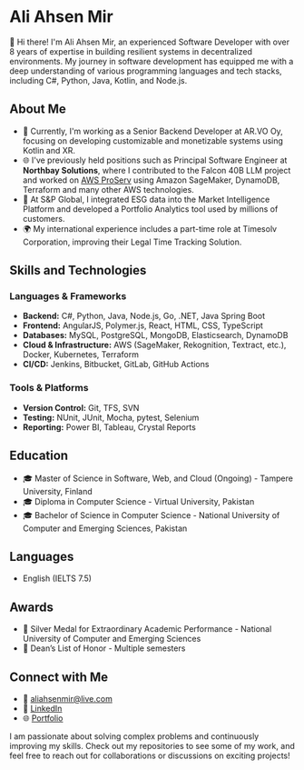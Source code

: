 # Ali Ahsen Mir

👋 Hi there! I'm Ali Ahsen Mir, an experienced Software Developer with over 8 years of expertise in building resilient systems in decentralized environments. My journey in software development has equipped me with a deep understanding of various programming languages and tech stacks, including C#, Python, Java, Kotlin, and Node.js.

## About Me

- 🔭 Currently, I'm working as a Senior Backend Developer at AR.VO Oy, focusing on developing customizable and monetizable systems using Kotlin and XR.
- 🌐 I've previously held positions such as Principal Software Engineer at **Northbay Solutions**, where I contributed to the Falcon 40B LLM project and worked on [AWS ProServ](https://aws.amazon.com/professional-services/) using Amazon SageMaker, DynamoDB, Terraform and many other AWS technologies.
- 💼 At S&P Global, I integrated ESG data into the Market Intelligence Platform and developed a Portfolio Analytics tool used by millions of customers.
- 🌍 My international experience includes a part-time role at Timesolv Corporation, improving their Legal Time Tracking Solution.

## Skills and Technologies

### Languages & Frameworks
- **Backend:** C#, Python, Java, Node.js, Go, .NET, Java Spring Boot
- **Frontend:** AngularJS, Polymer.js, React, HTML, CSS, TypeScript
- **Databases:** MySQL, PostgreSQL, MongoDB, Elasticsearch, DynamoDB
- **Cloud & Infrastructure:** AWS (SageMaker, Rekognition, Textract, etc.), Docker, Kubernetes, Terraform
- **CI/CD:** Jenkins, Bitbucket, GitLab, GitHub Actions

### Tools & Platforms
- **Version Control:** Git, TFS, SVN
- **Testing:** NUnit, JUnit, Mocha, pytest, Selenium
- **Reporting:** Power BI, Tableau, Crystal Reports

## Education
- 🎓 Master of Science in Software, Web, and Cloud (Ongoing) - Tampere University, Finland
- 🎓 Diploma in Computer Science - Virtual University, Pakistan
- 🎓 Bachelor of Science in Computer Science - National University of Computer and Emerging Sciences, Pakistan

## Languages
- English (IELTS 7.5)

## Awards
- 🥈 Silver Medal for Extraordinary Academic Performance - National University of Computer and Emerging Sciences
- 🏅 Dean’s List of Honor - Multiple semesters

## Connect with Me
- 📧 [aliahsenmir@live.com](mailto:aliahsenmir@live.com)
- 🔗 [LinkedIn](https://www.linkedin.com/in/aliahsenmir)
- 🌐 [Portfolio](https://www.github.com/aliahsenmir)

I am passionate about solving complex problems and continuously improving my skills. Check out my repositories to see some of my work, and feel free to reach out for collaborations or discussions on exciting projects!
